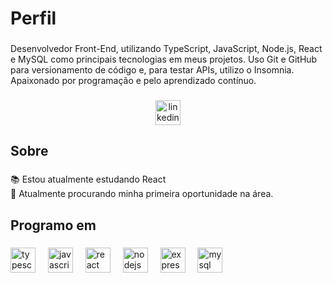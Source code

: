 <h1 align="left">Perfil</h1>

###

<p align="left">Desenvolvedor Front-End, utilizando TypeScript, JavaScript, Node.js, React e MySQL como principais tecnologias em meus projetos. Uso Git e GitHub para versionamento de código e, para testar APIs, utilizo o Insomnia. Apaixonado por programação e pelo aprendizado contínuo.</p>

###

<div align="center">
  <a href="www.linkedin.com/in/arthur-cantele-palmira-148907300" target="_blank">
    <img src="https://img.shields.io/static/v1?message=LinkedIn&logo=linkedin&label=&color=0077B5&logoColor=white&labelColor=&style=for-the-badge" height="40" alt="linkedin logo"  />
  </a>
</div>

###

<h2 align="left">Sobre</h2>

###

<p align="left">📚 Estou atualmente estudando React<br>🎯  Atualmente procurando minha primeira oportunidade na área.</p>

###

<h2 align="left">Programo em</h2>

###

<div align="left">
  <img src="https://cdn.jsdelivr.net/gh/devicons/devicon/icons/typescript/typescript-original.svg" height="40" alt="typescript logo"  />
  <img width="12" />
  <img src="https://cdn.jsdelivr.net/gh/devicons/devicon/icons/javascript/javascript-original.svg" height="40" alt="javascript logo"  />
  <img width="12" />
  <img src="https://cdn.jsdelivr.net/gh/devicons/devicon/icons/react/react-original.svg" height="40" alt="react logo"  />
  <img width="12" />
  <img src="https://cdn.jsdelivr.net/gh/devicons/devicon/icons/nodejs/nodejs-original.svg" height="40" alt="nodejs logo"  />
  <img width="12" />
  <img src="https://cdn.jsdelivr.net/gh/devicons/devicon/icons/express/express-original.svg" height="40" alt="express logo"  />
  <img width="12" />
  <img src="https://cdn.jsdelivr.net/gh/devicons/devicon/icons/mysql/mysql-original.svg" height="40" alt="mysql logo"  />
</div>

###
